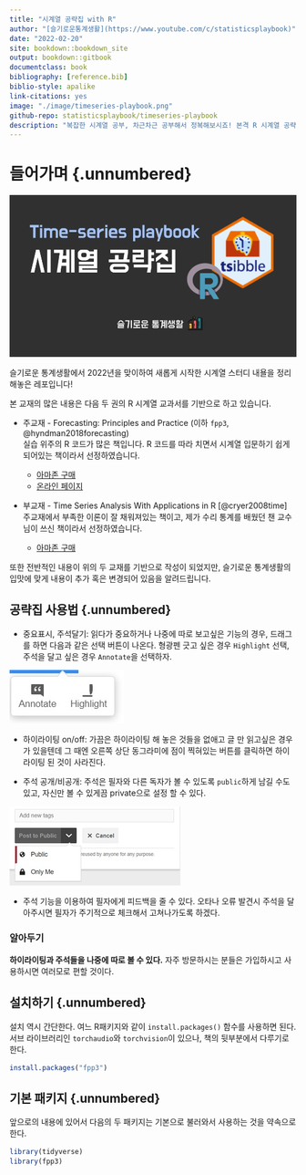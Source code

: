```yaml
---
title: "시계열 공략집 with R"
author: "[슬기로운통계생활](https://www.youtube.com/c/statisticsplaybook)"
date: "2022-02-20"
site: bookdown::bookdown_site
output: bookdown::gitbook
documentclass: book
bibliography: [reference.bib]
biblio-style: apalike
link-citations: yes
image: "./image/timeseries-playbook.png"
github-repo: statisticsplaybook/timeseries-playbook
description: "복잡한 시계열 공부, 차근차근 공부해서 정복해보시죠! 본격 R 시계열 공략집"
---
```


# 들어가며 {.unnumbered}

![](./image/timeseries-playbook.png)

슬기로운 통계생활에서 2022년을 맞이하여 새롭게 시작한 시계열 스터디 내욜을 정리해놓은 레포입니다! 

본 교재의 많은 내용은 다음 두 권의 R 시계열 교과서를 기반으로 하고 있습니다.

* 주교재 - Forecasting: Principles and Practice (이하 `fpp3`, @hyndman2018forecasting)  
  실습 위주의 R 코드가 많은 책입니다. R 코드를 따라 치면서 시계열 입문하기 쉽게 되어있는 책이라서 선정하였습니다.
  * [아마존 구매](https://amzn.to/3A0trIZ)
  * [온라인 페이지](https://otexts.com/fpp3/)
  
* 부교재 - Time Series Analysis
With Applications in R [@cryer2008time]  
  주교재에서 부족한 이론이 잘 채워져있는 책이고, 제가 수리 통계를 배웠던 챈 교수님이 쓰신 책이라서 선정하였습니다.
  * [아마존 구매](https://amzn.to/3rqi3lw)
  
또한 전반적인 내용이 위의 두 교재를 기반으로 작성이 되었지만, 슬기로운 통계생활의 입맛에 맞게 내용이 추가 혹은 변경되어 있음을 알려드립니다.

## 공략집 사용법 {.unnumbered}


-   중요표시, 주석달기: 읽다가 중요하거나 나중에 따로 보고싶은 기능의 경우, 드래그를 하면 다음과 같은 선택 버튼이 나온다. 형광펜 긋고 싶은 경우 `Highlight` 선택, 주석을 달고 싶은 경우 `Annotate`을 선택하자.

![](./image/annotation.jpg)

-   하이라이팅 on/off: 가끔은 하이라이팅 해 놓은 것들을 없애고 글 만 읽고싶은 경우가 있을텐데 그 때엔 오른쪽 상단 동그라미에 점이 찍혀있는 버튼를 클릭하면 하이라이팅 된 것이 사라진다.

-   주석 공개/비공개: 주석은 필자와 다른 독자가 볼 수 있도록 `public`하게 남길 수도 있고, 자신만 볼 수 있게끔 private으로 설정 할 수 있다.

![](./image/private.jpg)

-   주석 기능을 이용하여 필자에게 피드백을 줄 수 있다. 오타나 오류 발견시 주석을 달아주시면 필자가 주기적으로 체크해서 고쳐나가도록 하겠다.

<div class="rmdnote">
<h3 id="알아두기">알아두기</h3>
<p><strong>하이라이팅과 주석들을 나중에 따로 볼 수 있다.</strong> 자주 방문하시는 분들은 가입하시고 사용하시면 여러모로 편할 것이다.</p>
</div>


## 설치하기 {.unnumbered}

설치 역시 간단한다. 여느 R패키지와 같이 `install.packages()` 함수를 사용하면 된다. 서브 라이브러리인 `torchaudio`와 `torchvision`이 있으나, 책의 뒷부분에서 다루기로 한다.


```r
install.packages("fpp3")
```



## 기본 패키지 {.unnumbered}

앞으로의 내용에 있어서 다음의 두 패키지는 기본으로 불러와서 사용하는 것을 약속으로 한다.


```r
library(tidyverse)
library(fpp3)
```
